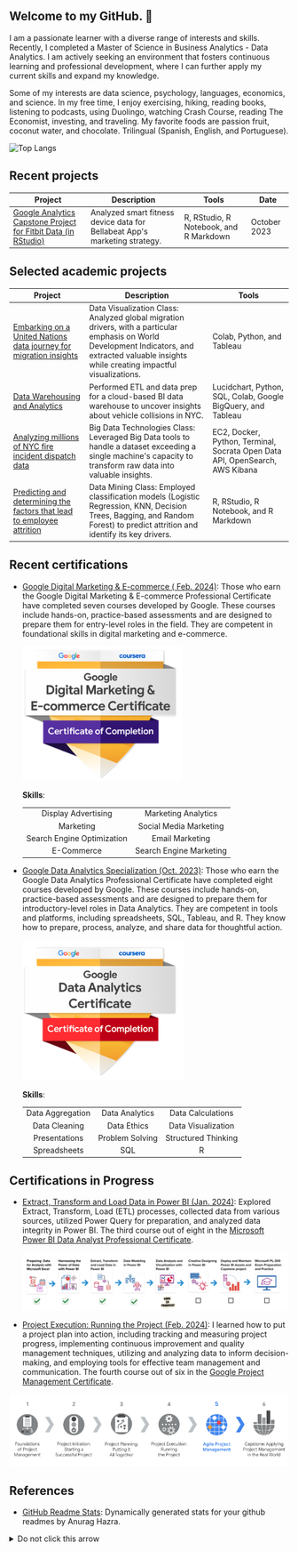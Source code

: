 ## Welcome to my GitHub. 👋

I am a passionate learner with a diverse range of interests and skills. Recently, I completed a Master of Science in Business Analytics - Data Analytics. I am actively seeking an environment that fosters continuous learning and professional development, where I can further apply my current skills and expand my knowledge.

Some of my interests are data science, psychology, languages, economics, and science. In my free time, I enjoy exercising, hiking, reading books, listening to podcasts, using Duolingo, watching Crash Course, reading The Economist, investing, and traveling. My favorite foods are passion fruit, coconut water, and chocolate. Trilingual (Spanish, English, and Portuguese).


![Top Langs](https://github-readme-stats.vercel.app/api/top-langs/?username=angelhumano&size_weight=0.5&count_weight=0.5&compact&langs&hide=Dockerfile)


## Recent projects

| Project                                                  | Description                                                                                                                      | Tools                                                                                                   | Date       |
|----------------------------------------------------------|----------------------------------------------------------------------------------------------------------------------------------|---------------------------------------------------------------------------------------------------------|------------|
| [Google Analytics Capstone Project for Fitbit Data (in RStudio)](https://github.com/angelhumano/google_analytics_cert_capstone) | Analyzed smart fitness device data for Bellabeat App's marketing strategy. | R, RStudio, R Notebook, and R Markdown | October 2023|

## Selected academic projects

| Project                                                  | Description                                                                                                                      | Tools                                                                                                   |
|----------------------------------------------------------|----------------------------------------------------------------------------------------------------------------------------------|---------------------------------------------------------------------------------------------------------|
| [Embarking on a United Nations data journey for migration insights](https://github.com/angelhumano/data_visualization_class_project) | Data Visualization Class: Analyzed global migration drivers, with a particular emphasis on World Development Indicators, and extracted valuable insights while creating impactful visualizations. | Colab, Python, and Tableau              |
| [Data Warehousing and Analytics](https://github.com/angelhumano/data_warehousing_analytics) | Performed ETL and data prep for a cloud-based BI data warehouse to uncover insights about vehicle collisions in NYC. | Lucidchart, Python, SQL, Colab, Google BigQuery, and Tableau|
| [Analyzing millions of NYC fire incident dispatch data](https://github.com/angelhumano/big_data_technologies_class_project1) | Big Data Technologies Class: Leveraged Big Data tools to handle a dataset exceeding a single machine's capacity to transform raw data into valuable insights.                     | EC2, Docker, Python, Terminal, Socrata Open Data API, OpenSearch, AWS Kibana|
| [Predicting and determining the factors that lead to employee attrition](https://github.com/angelhumano/data_mining_project) | Data Mining Class: Employed classification models (Logistic Regression, KNN, Decision Trees, Bagging, and Random Forest) to predict attrition and identify its key drivers. |R, RStudio, R Notebook, and R Markdown |




## Recent certifications
- [Google Digital Marketing & E-commerce ( Feb. 2024)](https://coursera.org/share/dfc7b743993f52c51965082a001395b6): Those who earn the Google Digital Marketing & E-commerce Professional Certificate have completed seven courses developed by Google. These courses include hands-on, practice-based assessments and are designed to prepare them for entry-level roles in the field. They are competent in foundational skills in digital marketing and e-commerce.

  ![Google digital marketing certificate badge](images/marketing_cert.png)


   **Skills**:
  <table style="width:100%">
    <tr>
      <td style="text-align:center">Display Advertising</td>
      <td style="text-align:center">Marketing Analytics</td>
    </tr>
    <tr>
      <td style="text-align:center">Marketing</td>
      <td style="text-align:center">Social Media Marketing</td>
    </tr>
    <tr>
      <td style="text-align:center">Search Engine Optimization</td>
      <td style="text-align:center">Email Marketing</td>
    </tr>
    <tr>
      <td style="text-align:center">E-Commerce</td>
      <td style="text-align:center">Search Engine Marketing</td>
    </tr>
  </table>


- [Google Data Analytics Specialization (Oct. 2023)](https://www.coursera.org/account/accomplishments/specialization/certificate/E8PXXFT6YDGW): Those who earn the Google Data Analytics Professional Certificate have completed eight courses developed by Google. These courses include hands-on, practice-based assessments and are designed to prepare them for introductory-level roles in Data Analytics. They are competent in tools and platforms, including spreadsheets, SQL, Tableau, and R. They know how to prepare, process, analyze, and share data for thoughtful action.

  ![Google data analytics certificate badge](images/data_analytics_cert.png)

  **Skills**:
    <table style="width:100%">
    <tr>
      <td style="text-align:center">Data Aggregation</td>
      <td style="text-align:center">Data Analytics</td>
      <td style="text-align:center">Data Calculations</td>
    </tr>
    <tr>
      <td style="text-align:center">Data Cleaning</td>
      <td style="text-align:center">Data Ethics</td>
      <td style="text-align:center">Data Visualization</td>
    </tr>
    <tr>
      <td style="text-align:center">Presentations</td>
      <td style="text-align:center">Problem Solving</td>
      <td style="text-align:center">Structured Thinking</td>
    </tr>
    <tr>
      <td style="text-align:center">Spreadsheets</td>
      <td style="text-align:center">SQL</td>
      <td style="text-align:center">R</td>
    </tr>
  </table>



## Certifications in Progress

- [Extract, Transform and Load Data in Power BI (Jan. 2024)](https://www.coursera.org/account/accomplishments/certificate/H32SJZYXE3KP): Explored Extract, Transform, Load (ETL) processes, collected data from various sources, utilized Power Query for preparation, and analyzed data integrity in Power BI. The third course out of eight in the [Microsoft Power BI Data Analyst Professional Certificate](https://www.coursera.org/enroll/microsoft-power-bi-data-analyst/paidmedia?utm_medium=sem&utm_source=gg&utm_campaign=B2C_NAMER_microsoft-power-bi-data-analyst_microsoft_FTCOF_professional-certificates_country-US-country-CA&campaignid=20492962295&adgroupid=156381030121&device=c&keyword=microsoft%20power%20bi%20data%20analyst%20professional%20certificate&matchtype=b&network=g&devicemodel=&adposition=&creativeid=671291559808&hide_mobile_promo&gclid=Cj0KCQiApOyqBhDlARIsAGfnyMpswJSoVaMAluyKUremmUtD63_uYCHdgGhhUDyS8J_cSiTP1HQA6DAaAozPEALw_wcB).

  ![Power_BI_progress](images/power_bi_cert.png)
  <br>



- [Project Execution: Running the Project (Feb. 2024)](https://www.coursera.org/account/accomplishments/certificate/7VLQZGDJAL7R): I learned how to put a project plan into action, including tracking and measuring project progress, implementing continuous improvement and quality management techniques, utilizing and analyzing data to inform decision-making, and employing tools for effective team management and communication. The fourth course out of six in the [Google Project Management Certificate](https://grow.google/certificates/project-management/#?modal_active=none).

![program management cert progress](images/program_management_cert.png)
 <br>
 


## References

- [GitHub Readme Stats](https://github.com/anuraghazra/github-readme-stats): Dynamically generated stats for your github readmes by Anurag Hazra.


<details>
  <summary>Do not click this arrow</summary>

   <br>
   
  “Education is the kindling of a flame, not the filling of a vessel.” ― Socrates
  
  “You can develop skills and experience, but it is hard to develop character.”

  “If I have seen further it is by standing on the shoulders of Giants.” ― Isaac Newton

  “In the fixed mindset, everything is about the outcome. If you fail—or if you’re not the best—it’s all been wasted. The growth mindset allows people to value what they’re doing regardless of the outcome . They’re tackling problems, charting new courses, working on important issues. Maybe they haven’t found the cure for cancer, but the search was deeply meaningful.” ― Carol S. Dweck, Mindset: The New Psychology of Success
  
  **Have a wonderful day** :grin:
</details>



